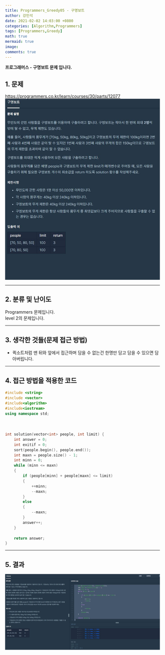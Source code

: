 ```yaml
---
title: Programmers_Greedy05 - 구명보트
author: 강민석
date: 2021-02-02 14:03:00 +0800
categories: [Algorithm,Programmers]
tags: [Programmers,Greedy]
math: true
mermaid: true
image: 
comments: true
---
```


**프로그래머스 - 구명보트 문제 입니다.**

## 1. 문제
<https://programmers.co.kr/learn/courses/30/parts/12077>
![](/assets/img/sample/Programmers/Greedy05/Problem.JPG)  


-----  

## 2. 분류 및 난이도

Programmers 문제입니다.  
level 2의 문제입니다.  

-----  

## 3. 생각한 것들(문제 접근 방법)

- 퀵소트처럼 맨 뒤와 앞에서 접근하며 담을 수 없는건 한명만 담고 담을 수 있으면 담아버립니다.


-----  

## 4. 접근 방법을 적용한 코드

```c++
#include <string>
#include <vector>
#include<algorithm>
#include<iostream>
using namespace std;



int solution(vector<int> people, int limit) {
    int answer = 0;
    int exitif = 0;
    sort(people.begin(), people.end());
    int maxn = people.size() - 1;
    int minn = 0;
    while (minn <= maxn)
    {
        if (people[minn] + people[maxn] <= limit)
        {
            ++minn;
            --maxn;
        }
        else
        {
            --maxn;
        }
        answer++;
    }
    
    return answer;
}
```
-----

## 5. 결과

![](/assets/img/sample/Programmers/Greedy05/result.JPG)  













 
